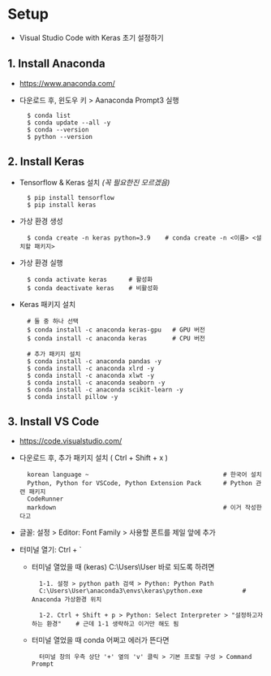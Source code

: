 # Setup 
* Visual Studio Code with Keras 초기 설정하기

## 1. Install Anaconda
* https://www.anaconda.com/
* 다운로드 후, 윈도우 키 > Aanaconda Prompt3 실행


        $ conda list
        $ conda update --all -y 
        $ conda --version
        $ python --version

## 2. Install Keras
* Tensorflow & Keras 설치 *(꼭 필요한진 모르겠음)*

        $ pip install tensorflow
        $ pip install keras

* 가상 환경 생성
        
        $ conda create -n keras python=3.9    # conda create -n <이름> <설치할 패키지>

* 가상 환경 실행
  
        $ conda activate keras      # 활성화
        $ conda deactivate keras    # 비활성화

* Keras 패키지 설치
  
        # 둘 중 하나 선택
        $ conda install -c anaconda keras-gpu   # GPU 버전        
        $ conda install -c anaconda keras       # CPU 버전

        # 추가 패키지 설치
        $ conda install -c anaconda pandas -y
        $ conda install -c anaconda xlrd -y
        $ conda install -c anaconda xlwt -y
        $ conda install -c anaconda seaborn -y
        $ conda install -c anaconda scikit-learn -y
        $ conda install pillow -y

## 3. Install VS Code
* https://code.visualstudio.com/
* 다운로드 후, 추가 패키지 설치 ( Ctrl + Shift + x )

        korean language ~                                     # 한국어 설치
        Python, Python for VSCode, Python Extension Pack      # Python 관련 패키지
        CodeRunner
        markdown                                              # 이거 작성한다고

* 글꼴: 설정 > Editor: Font Family > 사용할 폰트를 제일 앞에 추가
* 터미널 열기: Ctrl + `
  * 터미널 열었을 때 (keras) C:\Users\User 바로 되도록 하려면
          
          1-1. 설정 > python path 검색 > Python: Python Path        
          C:\Users\User\anaconda3\envs\keras\python.exe           # Anaconda 가상환경 위치

          1-2. Ctrl + Shift + p > Python: Select Interpreter > "설정하고자 하는 환경"    # 근데 1-1 생략하고 이거만 해도 됨

  * 터미널 열었을 때 conda 어쩌고 에러가 뜬다면

          터미널 창의 우측 상단 '+' 옆의 'v' 클릭 > 기본 프로필 구성 > Command Prompt
     

        
        
